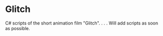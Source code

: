 # Glitch
C# scripts of the short animation film "Glitch".
.
.
.
Will add scripts as soon as possible.
